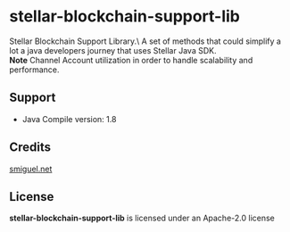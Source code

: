 # stellar-blockchain-support-lib
Stellar Blockchain Support Library.\ 
A set of methods that could simplify a lot a java developers journey that uses Stellar Java SDK.\
__Note__ Channel Account utilization in order to handle scalability and performance. 


## Support
+ Java Compile version: 1.8

## Credits

[smiguel.net](https://www.smiguel.net)

## License
__stellar-blockchain-support-lib__ is licensed under an Apache-2.0 license
